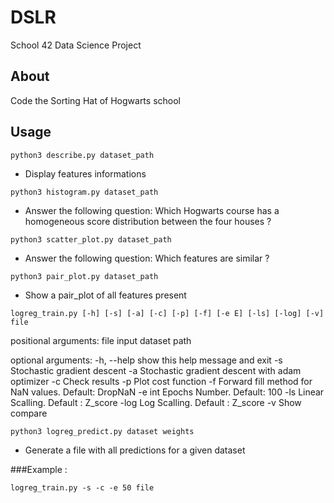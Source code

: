 # DSLR

School 42 Data Science Project 

About
-----
Code the Sorting Hat of Hogwarts school


Usage
-----
`python3 describe.py dataset_path`
* Display features informations

`python3 histogram.py dataset_path`
* Answer the following question: Which Hogwarts course has a homogeneous score distribution between the four houses ?

`python3 scatter_plot.py dataset_path`
* Answer the following question: Which features are similar ?

`python3 pair_plot.py dataset_path`
* Show a pair_plot of all features present

`logreg_train.py [-h] [-s] [-a] [-c] [-p] [-f] [-e E] [-ls] [-log] [-v] file`

positional arguments:
  file        input dataset path

optional arguments:
  -h, --help  show this help message and exit
  -s          Stochastic gradient descent
  -a          Stochastic gradient descent with adam optimizer
  -c          Check results
  -p          Plot cost function
  -f          Forward fill method for NaN values. Default: DropNaN
  -e int        Epochs Number. Default: 100
  -ls         Linear Scalling. Default : Z_score
  -log        Log Scalling. Default : Z_score
  -v          Show compare

  `python3 logreg_predict.py dataset weights`
* Generate a file with all predictions for a given dataset

###Example :

`logreg_train.py -s -c -e 50 file`

